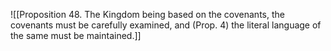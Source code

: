 ![[Proposition 48. The Kingdom being based on the covenants, the covenants must be carefully examined, and (Prop. 4) the literal language of the same must be maintained.]]